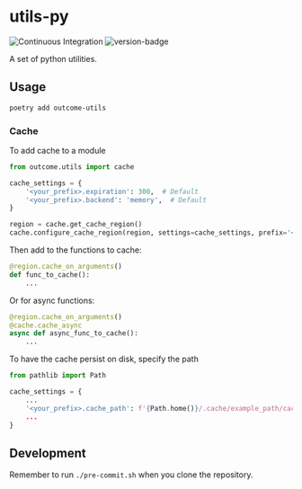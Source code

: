 # utils-py
![Continuous Integration](https://github.com/outcome-co/utils-py/workflows/Continuous%20Integration/badge.svg) ![version-badge](https://img.shields.io/badge/version-5.0.5-brightgreen)

A set of python utilities.

## Usage

```sh
poetry add outcome-utils
```

### Cache

To add cache to a module
``` python
from outcome.utils import cache

cache_settings = {
    '<your_prefix>.expiration': 300,  # Default
    '<your_prefix>.backend': 'memory',  # Default
}

region = cache.get_cache_region()
cache.configure_cache_region(region, settings=cache_settings, prefix='<your_prefix>')
```

Then add to the functions to cache:
``` python
@region.cache_on_arguments()
def func_to_cache():
    ...
```

Or for async functions:
``` python
@region.cache_on_arguments()
@cache.cache_async
async def async_func_to_cache():
    ...
```

To have the cache persist on disk, specify the path
``` python
from pathlib import Path

cache_settings = {
    ...
    '<your_prefix>.cache_path': f'{Path.home()}/.cache/example_path/cache.pkl'',
    ...
}
```

## Development

Remember to run `./pre-commit.sh` when you clone the repository.
